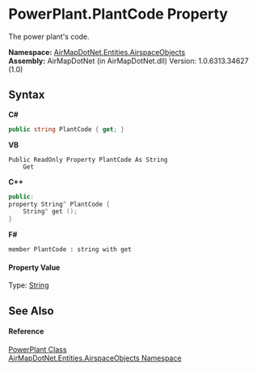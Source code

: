 # PowerPlant.PlantCode Property 
 

The power plant's code.

**Namespace:**&nbsp;<a href="N_AirMapDotNet_Entities_AirspaceObjects">AirMapDotNet.Entities.AirspaceObjects</a><br />**Assembly:**&nbsp;AirMapDotNet (in AirMapDotNet.dll) Version: 1.0.6313.34627 (1.0)

## Syntax

**C#**<br />
``` C#
public string PlantCode { get; }
```

**VB**<br />
``` VB
Public ReadOnly Property PlantCode As String
	Get
```

**C++**<br />
``` C++
public:
property String^ PlantCode {
	String^ get ();
}
```

**F#**<br />
``` F#
member PlantCode : string with get

```


#### Property Value
Type: <a href="http://msdn2.microsoft.com/en-us/library/s1wwdcbf" target="_blank">String</a>

## See Also


#### Reference
<a href="T_AirMapDotNet_Entities_AirspaceObjects_PowerPlant">PowerPlant Class</a><br /><a href="N_AirMapDotNet_Entities_AirspaceObjects">AirMapDotNet.Entities.AirspaceObjects Namespace</a><br />